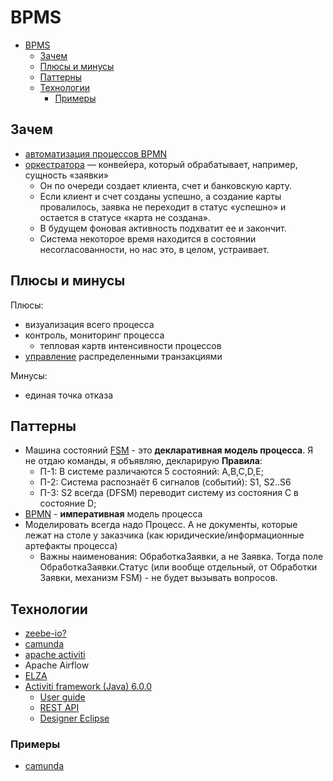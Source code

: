 # BPMS

- [BPMS](#bpms)
  - [Зачем](#зачем)
  - [Плюсы и минусы](#плюсы-и-минусы)
  - [Паттерны](#паттерны)
  - [Технологии](#технологии)
    - [Примеры](#примеры)

## Зачем

- [автоматизация процессов BPMN](https://www.g2.com/products/camunda-platform/competitors/alternatives)
- [оркестратора](../pattern/system.design/orchestration-choreography.md) — конвейера, который обрабатывает, например, сущность «заявки»
  - Он по очереди создает клиента, счет и банковскую карту.
  - Если клиент и счет созданы успешно, а создание карты провалилось, заявка не переходит в статус «успешно» и остается в статусе «карта не создана».
  - В будущем фоновая активность подхватит ее и закончит.
  - Система некоторое время находится в состоянии несогласованности, но нас это, в целом, устраивает.

## Плюсы и минусы

Плюсы:

- визуализация всего процесса
- контроль, мониторинг процесса
  - тепловая картв интенсивности процессов
- [управление](https://byndyusoft.com/blogs/orchestrator) распределенными транзакциями

Минусы:

- единая точка отказа

## Паттерны

- Машина состояний [FSM](../pattern/development/pattern.state.machine.md) - это __декларативная модель процесса__. Я не отдаю команды, я объявляю,  декларирую __Правила__:
  - П-1: В системе различаются 5 состояний: A,B,C,D,E;
  - П-2: Система распознаёт 6 сигналов (событий): S1, S2..S6
  - П-3: S2 всегда (DFSM) переводит систему из состояния C в состояние D;
- [BPMN](../../analytic/bp.bpmn.md) - __императивная__ модель процесса
- Моделировать всегда надо Процесс. А не документы, которые лежат на столе у заказчика (как юридические/информационные артефакты процесса)
  - Важны наименования: ОбработкаЗаявки, а не Заявка. Тогда поле ОбработкаЗаявки.Статус (или вообще отдельный, от Обработки
Заявки, механизм FSM) - не будет вызывать вопросов.

## Технологии

- [zeebe-io?](https://blog.bernd-ruecker.com/how-we-built-a-highly-scalable-distributed-state-machine-f2595e3c0422)
- [camunda](../../technology/middleware/bpms/camunda.md)
- [apache activiti](https://habr.com/ru/companies/otus/articles/671360/)
- Apache Airflow
- [ELZA](../../technology/middleware/bpms/elza.md)
- [Activiti framework (Java) 6.0.0](https://www.activiti.org/)
  - [User guide](https://www.activiti.org/userguide/)
  - [REST API](https://habr.com/ru/post/416491/)
  - [Designer Eclipse](https://www.activiti.org/userguide/#eclipseDesignerInstallation)

### Примеры

- [camunda](https://github.com/berndruecker/flowing-retail)
